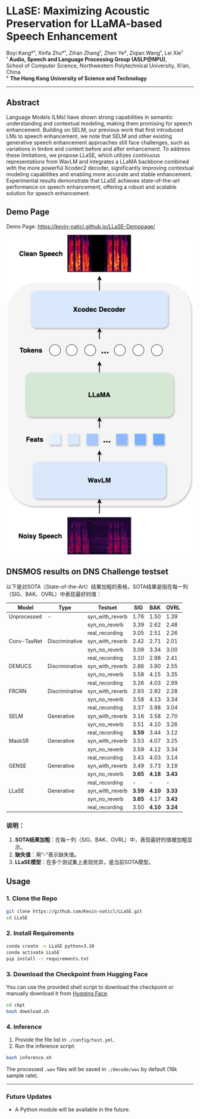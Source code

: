 # **LLaSE: Maximizing Acoustic Preservation for LLaMA-based Speech Enhancement**  

Boyi Kang\*¹, Xinfa Zhu\*¹, Zihan Zhang¹, Zhen Ye², Ziqian Wang¹, Lei Xie¹  
¹ **Audio, Speech and Language Processing Group (ASLP@NPU)**,  
School of Computer Science, Northwestern Polytechnical University, Xi’an, China  
² **The Hong Kong University of Science and Technology**

---

## Abstract
Language Models (LMs) have shown strong capabilities in semantic understanding and contextual modeling, making them promising for speech enhancement. Building on SELM, our previous work that first introduced LMs to speech enhancement, we note that SELM and other existing generative speech enhancement approaches still face challenges, such as variations in timbre and content before and after enhancement. To address these limitations, we propose LLaSE, which utilizes continuous representations from WavLM and integrates a LLaMA backbone combined with the more powerful Xcodec2 decoder, significantly improving contextual modeling capabilities and enabling more accurate and stable enhancement. Experimental results demonstrate that LLaSE achieves state-of-the-art performance on speech enhancement, offering a robust and scalable solution for speech enhancement.

## Demo Page

Demo Page: https://kevin-naticl.github.io/LLaSE-Demopage/

![Overall Architecture of LLaSE](LLaSE.png)

## DNSMOS results on DNS Challenge testset

以下是对SOTA（State-of-the-Art）结果加粗的表格，SOTA结果是指在每一列（SIG、BAK、OVRL）中表现最好的值：

| Model       | Type          | Testset          | SIG     | BAK     | OVRL    |
|-------------|---------------|------------------|---------|---------|---------|
| Unprocessed | -             | syn_with_reverb  | 1.76    | 1.50    | 1.39    |
|             |               | syn_no_reverb    | 3.39    | 2.62    | 2.48    |
|             |               | real_recording   | 3.05    | 2.51    | 2.26    |
| Conv-TasNet | Discriminative | syn_with_reverb | 2.42    | 2.71    | 2.01    |
|             |               | syn_no_reverb    | 3.09    | 3.34    | 3.00    |
|             |               | real_recording   | 3.10    | 2.98    | 2.41    |
| DEMUCS      | Discriminative | syn_with_reverb | 2.86    | 3.90    | 2.55    |
|             |               | syn_no_reverb    | 3.58    | 4.15    | 3.35    |
|             |               | real_recording   | 3.26    | 4.03    | 2.99    |
| FRCRN       | Discriminative | syn_with_reverb | 2.93    | 2.92    | 2.28    |
|             |               | syn_no_reverb    | 3.58    | 4.13    | 3.34    |
|             |               | real_recording   | 3.37    | 3.98    | 3.04    |
| SELM        | Generative    | syn_with_reverb  | 3.16    | 3.58    | 2.70    |
|             |               | syn_no_reverb    | 3.51    | 4.10    | 3.26    |
|             |               | real_recording   | **3.59**| 3.44    | 3.12    |
| MaskSR      | Generative    | syn_with_reverb  | 3.53    | 4.07    | 3.25    |
|             |               | syn_no_reverb    | 3.59    | 4.12    | 3.34    |
|             |               | real_recording   | 3.43    | 4.03    | 3.14    |
| GENSE       | Generative    | syn_with_reverb  | 3.49    | 3.73    | 3.19    |
|             |               | syn_no_reverb    | **3.65**| **4.18**| **3.43**|
|             |               | real_recording   | -       | -       | -       |
| LLaSE       | Generative    | syn_with_reverb  | **3.59**| **4.10**| **3.33**|
|             |               | syn_no_reverb    | **3.65**| 4.17    | **3.43**|
|             |               | real_recording   | 3.50    | **4.10**| **3.24**|

### 说明：
1. **SOTA结果加粗**：在每一列（SIG、BAK、OVRL）中，表现最好的值被加粗显示。
2. **缺失值**：用“-”表示缺失值。
3. **LLaSE模型**：在多个测试集上表现优异，是当前SOTA模型。

## Usage

### 1. Clone the Repo
```bash
git clone https://github.com/Kevin-naticl/LLaSE.git
cd LLaSE
```

### 2. Install Requirements
```bash
conda create -n LLaSE python=3.10
conda activate LLaSE
pip install -r requirements.txt
```

### 3. Download the Checkpoint from Hugging Face
You can use the provided shell script to download the checkpoint or manually download it from [Hugging Face](https://huggingface.co/).

```bash
cd ckpt
bash download.sh
```

### 4. Inference
1. Provide the file list in `./config/test.yml`.
2. Run the inference script:

```bash
bash inference.sh
```

The processed `.wav` files will be saved in `./decode/wav` by default (16k sample rate).

---

### Future Updates
- A Python module will be available in the future.